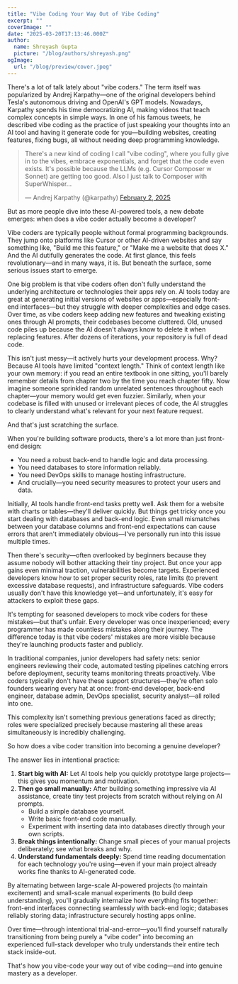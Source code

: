 ```yaml
---
title: "Vibe Coding Your Way Out of Vibe Coding"
excerpt: ""
coverImage: ""
date: "2025-03-20T17:13:46.000Z"
author:
  name: Shreyash Gupta
  picture: "/blog/authors/shreyash.png"
ogImage:
  url: "/blog/preview/cover.jpeg"
---
```


There's a lot of talk lately about "vibe coders." The term itself was popularized by Andrej Karpathy—one of the original developers behind Tesla's autonomous driving and OpenAI's GPT models. Nowadays, Karpathy spends his time democratizing AI, making videos that teach complex concepts in simple ways. In one of his famous tweets, he described vibe coding as the practice of just speaking your thoughts into an AI tool and having it generate code for you—building websites, creating features, fixing bugs, all without needing deep programming knowledge.

<blockquote class="twitter-tweet"><p lang="en" dir="ltr">There&#39;s a new kind of coding I call &quot;vibe coding&quot;, where you fully give in to the vibes, embrace exponentials, and forget that the code even exists. It&#39;s possible because the LLMs (e.g. Cursor Composer w Sonnet) are getting too good. Also I just talk to Composer with SuperWhisper…</p>&mdash; Andrej Karpathy (@karpathy) <a href="https://twitter.com/karpathy/status/1886192184808149383?ref_src=twsrc%5Etfw">February 2, 2025</a></blockquote> <script async src="https://platform.twitter.com/widgets.js" charset="utf-8"></script> 

But as more people dive into these AI-powered tools, a new debate emerges: when does a vibe coder actually become a developer?

Vibe coders are typically people without formal programming backgrounds. They jump onto platforms like Cursor or other AI-driven websites and say something like, "Build me this feature," or "Make me a website that does X." And the AI dutifully generates the code. At first glance, this feels revolutionary—and in many ways, it is. But beneath the surface, some serious issues start to emerge.

One big problem is that vibe coders often don't fully understand the underlying architecture or technologies their apps rely on. AI tools today are great at generating initial versions of websites or apps—especially front-end interfaces—but they struggle with deeper complexities and edge cases. Over time, as vibe coders keep adding new features and tweaking existing ones through AI prompts, their codebases become cluttered. Old, unused code piles up because the AI doesn't always know to delete it when replacing features. After dozens of iterations, your repository is full of dead code.

This isn't just messy—it actively hurts your development process. Why? Because AI tools have limited "context length." Think of context length like your own memory: if you read an entire textbook in one sitting, you'll barely remember details from chapter two by the time you reach chapter fifty. Now imagine someone sprinkled random unrelated sentences throughout each chapter—your memory would get even fuzzier. Similarly, when your codebase is filled with unused or irrelevant pieces of code, the AI struggles to clearly understand what's relevant for your next feature request.

And that's just scratching the surface.

When you're building software products, there's a lot more than just front-end design:

- You need a robust back-end to handle logic and data processing.
- You need databases to store information reliably.
- You need DevOps skills to manage hosting infrastructure.
- And crucially—you need security measures to protect your users and data.

Initially, AI tools handle front-end tasks pretty well. Ask them for a website with charts or tables—they'll deliver quickly. But things get tricky once you start dealing with databases and back-end logic. Even small mismatches between your database columns and front-end expectations can cause errors that aren't immediately obvious—I've personally run into this issue multiple times.

Then there's security—often overlooked by beginners because they assume nobody will bother attacking their tiny project. But once your app gains even minimal traction, vulnerabilities become targets. Experienced developers know how to set proper security roles, rate limits (to prevent excessive database requests), and infrastructure safeguards. Vibe coders usually don't have this knowledge yet—and unfortunately, it's easy for attackers to exploit these gaps.

It's tempting for seasoned developers to mock vibe coders for these mistakes—but that's unfair. Every developer was once inexperienced; every programmer has made countless mistakes along their journey. The difference today is that vibe coders' mistakes are more visible because they're launching products faster and publicly.

In traditional companies, junior developers had safety nets: senior engineers reviewing their code, automated testing pipelines catching errors before deployment, security teams monitoring threats proactively. Vibe coders typically don't have these support structures—they're often solo founders wearing every hat at once: front-end developer, back-end engineer, database admin, DevOps specialist, security analyst—all rolled into one.

This complexity isn't something previous generations faced as directly; roles were specialized precisely because mastering all these areas simultaneously is incredibly challenging.

So how does a vibe coder transition into becoming a genuine developer?

The answer lies in intentional practice:

1. **Start big with AI:** Let AI tools help you quickly prototype large projects—this gives you momentum and motivation.
2. **Then go small manually:** After building something impressive via AI assistance, create tiny test projects from scratch without relying on AI prompts.
   - Build a simple database yourself.
   - Write basic front-end code manually.
   - Experiment with inserting data into databases directly through your own scripts.
3. **Break things intentionally:** Change small pieces of your manual projects deliberately; see what breaks and why.
4. **Understand fundamentals deeply:** Spend time reading documentation for each technology you're using—even if your main project already works fine thanks to AI-generated code.

By alternating between large-scale AI-powered projects (to maintain excitement) and small-scale manual experiments (to build deep understanding), you'll gradually internalize how everything fits together: front-end interfaces connecting seamlessly with back-end logic; databases reliably storing data; infrastructure securely hosting apps online.

Over time—through intentional trial-and-error—you'll find yourself naturally transitioning from being purely a "vibe coder" into becoming an experienced full-stack developer who truly understands their entire tech stack inside-out.

That's how you vibe-code your way out of vibe coding—and into genuine mastery as a developer. 